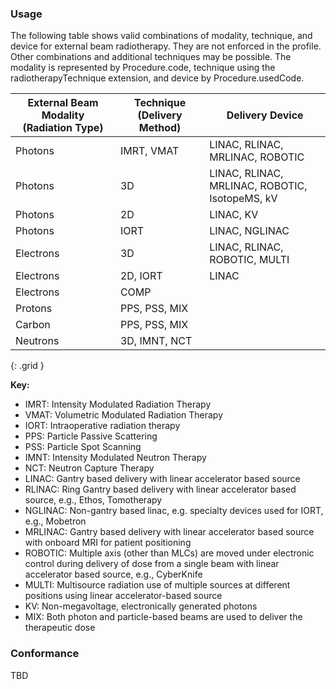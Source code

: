 
### Usage

The following table shows valid combinations of modality, technique, and device for external beam radiotherapy. They are not enforced in the profile. Other combinations and additional techniques may be possible. The modality is represented by Procedure.code, technique using the radiotherapyTechnique extension, and device by Procedure.usedCode.

| **External Beam Modality (Radiation Type)** | **Technique (Delivery Method)** | **Delivery Device** |
| ------------------- | ------------------ | --------------------- |
| Photons  | IMRT, VMAT   | LINAC, RLINAC, MRLINAC, ROBOTIC|
| Photons  | 3D   | LINAC, RLINAC, MRLINAC, ROBOTIC, IsotopeMS, kV |
| Photons  | 2D   | LINAC, KV   |
| Photons  | IORT | LINAC, NGLINAC      |
| Electrons| 3D   | LINAC, RLINAC, ROBOTIC, MULTI   |
| Electrons| 2D, IORT| LINAC       |
| Electrons| COMP   |     |
| Protons  | PPS, PSS, MIX |     |
| Carbon   | PPS, PSS, MIX |     |
| Neutrons | 3D, IMNT, NCT   |     |
{: .grid }

**Key:**

* IMRT: Intensity Modulated Radiation Therapy
* VMAT: Volumetric Modulated Radiation Therapy
* IORT: Intraoperative radiation therapy
* PPS: Particle Passive Scattering
* PSS: Particle Spot Scanning
* IMNT: Intensity Modulated Neutron Therapy
* NCT: Neutron Capture Therapy
* LINAC: Gantry based delivery with linear accelerator based source
* RLINAC: Ring Gantry based delivery with linear accelerator based source, e.g., Ethos, Tomotherapy
* NGLINAC: Non-gantry based linac, e.g. specialty devices used for IORT, e.g., Mobetron
* MRLINAC: Gantry based delivery with linear accelerator based source with onboard MRI for patient positioning
* ROBOTIC: Multiple axis (other than MLCs) are moved under electronic control during delivery of dose from a single beam with linear accelerator based source, e.g., CyberKnife
* MULTI: Multisource radiation use of multiple sources at different positions using linear accelerator-based source
* KV: Non-megavoltage, electronically generated photons
* MIX: Both photon and particle-based beams are used to deliver the therapeutic dose

### Conformance

TBD

<br>
